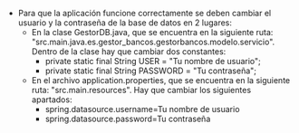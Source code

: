 - Para que la aplicación funcione correctamente se deben cambiar el usuario y la contraseña de la base de datos en 2 lugares:
  - En la clase GestorDB.java, que se encuentra en la siguiente ruta: "src.main.java.es.gestor_bancos.gestorbancos.modelo.servicio". Dentro de la clase hay que cambiar dos constantes:
    - private static final String USER = "Tu nombre de usuario";
    - private static final String PASSWORD = "Tu contraseña";
  - En el archivo application.properties, que se encuentra en la siguiente ruta: "src.main.resources". Hay que cambiar los siguientes apartados:
    - spring.datasource.username=Tu nombre de usuario
    - spring.datasource.password=Tu contraseña